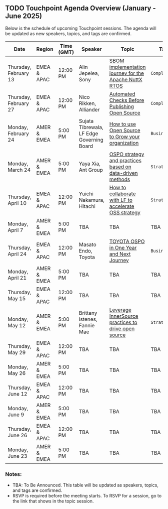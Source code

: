 ## TODO Touchpoint Agenda Overview (January - June 2025)

Below is the schedule of upcoming Touchpoint sessions. The agenda will be updated as new speakers, topics, and tags are confirmed.

| **Date**             | **Region**       | **Time (GMT)** | **Speaker** | **Topic**                              | **Tag**   | **Recording**  |
|-----------------------|------------------|----------------|-------------|----------------------------------------|-----------| ------------- |
| Thursday, February 13 | EMEA & APAC      | 12:00 PM       | Alin Jepelea, Sony | [SBOM implementation journey for the Apache NuttX RTOS](./Feb-13.md) | `Compliance` | [🧑‍💻🍿](https://youtu.be/Aj84quEIEug?si=Phg2wnGqWOSDw4p3)| 
| Thursday, February 27 | EMEA & APAC      | 12:00 PM       | Nico Rikken, Alliander | [Automated Checks Before Publishing Open Source](./Feb-27.md)    | `Compliance`  |  The video is cooking up!🧑‍🍳|
| Monday, February 24   | AMER & EMEA      | 5:00 PM        | Sujata Tibrewala, LF Edge Governing Board | [How to use Open Source to Grow your organization](./Feb-24.md) | `Business` | [🧑‍💻🍿](https://youtu.be/sZsSXv31e-4?si=CbvOaFSSxxiTQgsf) | 
| Monday, March 24      | AMER & EMEA      | 5:00 PM        | Yaya Xia, Ant Group | [OSPO strategy and practices based on data-driven methods](./Mar-24.md)| `Strategy`| | 
| Thursday, April 10    | EMEA & APAC      | 12:00 PM       | Yuichi Nakamura, Hitachi| [How to collaborate with LF to accelerate OSS strategy](./Apr-10.md)| `Strategy`| | 
| Monday, April 7       | AMER & EMEA      | 5:00 PM        | TBA         | TBA                                    | TBA       | | 
| Thursday, April 24    | EMEA & APAC      | 12:00 PM       | Masato Endo, Toyota | [TOYOTA OSPO in One Year and Next Journey](./Apr-24.md)| `Business`| | 
| Monday, April 21      | AMER & EMEA      | 5:00 PM        | TBA         | TBA                                    | TBA       | |
| Thursday, May 15      | EMEA & APAC      | 12:00 PM       | TBA         | TBA                                    | TBA       | |
| Monday, May 12        | AMER & EMEA      | 5:00 PM        | Brittany Istenes, Fannie Mae | [Leverage InnerSource practices to drive open source ](./May-12.md)  | `Strategy`  |  |
| Thursday, May 29      | EMEA & APAC      | 12:00 PM       | TBA         | TBA                                    | TBA       | |
| Monday, May 26        | AMER & EMEA      | 5:00 PM        | TBA         | TBA                                    | TBA       | |
| Thursday, June 12     | EMEA & APAC      | 12:00 PM       | TBA         | TBA                                    | TBA       | |
| Monday, June 9        | AMER & EMEA      | 5:00 PM        | TBA         | TBA                                    | TBA       | |
| Thursday, June 26     | EMEA & APAC      | 12:00 PM       | TBA         | TBA                                    | TBA       | |
| Monday, June 23       | AMER & EMEA      | 5:00 PM        | TBA         | TBA                                    | TBA       | |

### Notes:
- TBA: To Be Announced. This table will be updated as speakers, topics, and tags are confirmed.
- RSVP is required before the meeting starts. To RSVP for a session, go to the link that shows in the topic session.

